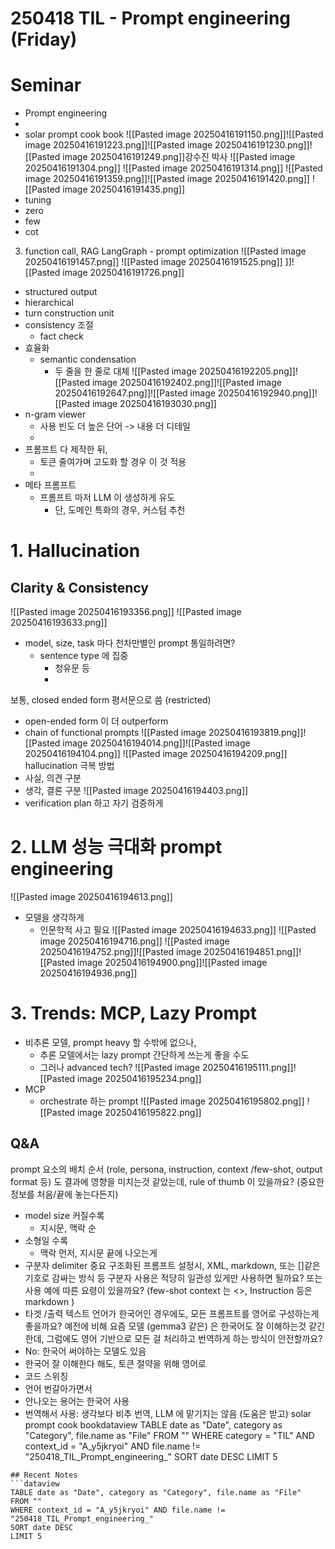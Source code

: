 # 250418 TIL - Prompt engineering  (Friday)
# Seminar
- Prompt engineering
- 
- solar prompt cook book
![[Pasted image 20250416191150.png]]![[Pasted image 20250416191223.png]]![[Pasted image 20250416191230.png]]![[Pasted image 20250416191249.png]]강수진 박사
![[Pasted image 20250416191304.png]]
![[Pasted image 20250416191314.png]]
![[Pasted image 20250416191359.png]]![[Pasted image 20250416191420.png]]
![[Pasted image 20250416191435.png]]
- tuning
- zero
- few
- cot
3. function call, RAG
LangGraph - prompt optimization
![[Pasted image 20250416191457.png]]
![[Pasted image 20250416191525.png]]
]]![[Pasted image 20250416191726.png]]
- structured output
- hierarchical 
- turn construction unit
- consistency 조절
	- fact check
- 효율화
	- semantic condensation
		- 두 줄을 한 줄로 대체
![[Pasted image 20250416192205.png]]![[Pasted image 20250416192402.png]]![[Pasted image 20250416192647.png]]![[Pasted image 20250416192940.png]]![[Pasted image 20250416193030.png]]
- n-gram viewer
	- 사용 빈도 더 높은 단어 -> 내용 더 디테일
	- 
- 프롬프트 다 제작한 뒤, 
	- 토큰 줄여가며 고도화 할 경우 이 것 적용
	- 
- 메타 프롬프트
	- 프롬프트 마저 LLM 이 생성하게 유도
		- 단, 도메인 특화의 경우, 커스텀 추천
# 1. Hallucination 
## Clarity & Consistency
![[Pasted image 20250416193356.png]]
![[Pasted image 20250416193633.png]]
- model, size, task 마다 천차만별인 prompt 통일하려면?
	- sentence type 에 집중
		- 청유문 등
		- 
보통, closed ended form 평서문으로 씀 (restricted)
- open-ended form 이 더 outperform
- chain of functional prompts
![[Pasted image 20250416193819.png]]![[Pasted image 20250416194014.png]]![[Pasted image 20250416194104.png]]
![[Pasted image 20250416194209.png]]
hallucination 극복 방법
- 사실, 의견 구분
- 생각, 결론 구분
![[Pasted image 20250416194403.png]]
- verification plan 하고 자기 검증하게
# 2. LLM 성능 극대화 prompt engineering
![[Pasted image 20250416194613.png]]
- 모델을 생각하게
	- 인문학적 사고 필요
![[Pasted image 20250416194633.png]]
![[Pasted image 20250416194716.png]]
![[Pasted image 20250416194752.png]]![[Pasted image 20250416194851.png]]![[Pasted image 20250416194900.png]]![[Pasted image 20250416194936.png]]
# 3. Trends: MCP, Lazy Prompt
- 비추론 모델, prompt heavy 할 수밖에 없으나,
	- 추론 모델에서는 lazy prompt 간단하게 쓰는게 좋을 수도
	- 그러나 advanced tech?
![[Pasted image 20250416195111.png]]![[Pasted image 20250416195234.png]]
- MCP
	- orchestrate 하는 prompt
![[Pasted image 20250416195802.png]]
![[Pasted image 20250416195822.png]]
## Q&A
prompt 요소의 배치 순서 (role, persona, instruction, context /few-shot, output format 등) 도 결과에 영향을 미치는것 같았는데, rule of thumb 이 있을까요? (중요한 정보를 처음/끝에 놓는다든지)
- model size 커질수록
	- 지시문, 맥락 순
- 소형일 수록
	- 맥락 먼저, 지시문 끝에 나오는게
- 구분자 delimiter 중요
구조화된 프롬프트 설정시, XML, markdown, 또는 []같은 기호로 감싸는 방식 등 구분자 사용은 적당히 일관성 있게만 사용하면 될까요?
또는 사용 예에 따른 요령이 있을까요?
(few-shot context 는 <>, Instruction 등은 markdown )
- 타겟 /출력 텍스트 언어가 한국어인 경우에도, 모든 프롬프트를 영어로 구성하는게 좋을까요? 예전에 비해 요즘 모델 (gemma3 같은) 은 한국어도 잘 이해하는것 같긴 한데, 그럼에도 영어 기반으로 모든 걸 처리하고 번역하게 하는 방식이 안전할까요? 
- No: 한국어 써야하는 모델도 있음
- 한국어 잘 이해한다 해도, 토큰 절약을 위해 영어로
- 코드 스위칭
- 언어 번갈아가면서
- 안나오는 용어는 한국어 사용
- 번역해서 사용: 생각보다 비추
번역, LLM 에 맡기지는 않음 (도움은 받고)
solar prompt cook bookdataview
TABLE date as "Date", category as "Category", file.name as "File"
FROM ""
WHERE category = "TIL" AND context_id = "A_y5jkryoi" AND file.name != "250418_TIL_Prompt_engineering_"
SORT date DESC
LIMIT 5
```
## Recent Notes
```dataview
TABLE date as "Date", category as "Category", file.name as "File"
FROM ""
WHERE context_id = "A_y5jkryoi" AND file.name != "250418_TIL_Prompt_engineering_"
SORT date DESC
LIMIT 5
```